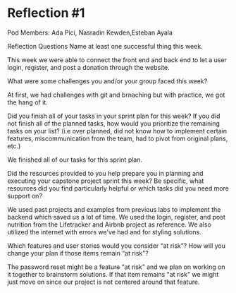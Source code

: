 # Reflection #1


Pod Members: Ada Pici, Nasradin Kewden,Esteban Ayala

Reflection Questions
Name at least one successful thing this week.

This week we were able to connect the front end and back end to let a user login, register, and post a donation through the website.

What were some challenges you and/or your group faced this week?

At first, we had challenges with git and brnaching but with practice, we got the hang of it. 


Did you finish all of your tasks in your sprint plan for this week? If you did not finish all of the planned tasks, how would you prioritize the remaining tasks on your list? (i.e over planned, did not know how to implement certain features, miscommunication from the team, had to pivot from original plans, etc.)

We finished all of our tasks for this sprint plan.

Did the resources provided to you help prepare you in planning and executing your capstone project sprint this week? Be specific, what resources did you find particularly helpful or which tasks did you need more support on?

We used past projects and examples from previous labs to implement the backend which saved us a lot of time. We used the login, register, and post nutrition from the Lifetracker and Airbnb project as reference. We also utilized the internet with errors we've had and for styling solutions. 

Which features and user stories would you consider “at risk”? How will you change your plan if those items remain “at risk”?

The password reset might be a feature “at risk” and we plan on working on it together to brainstorm solutions. If that item remains "at risk" we might just move on since our project is not centered around that feature.
